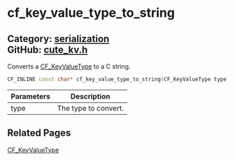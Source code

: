 [](../header.md ':include')

# cf_key_value_type_to_string

Category: [serialization](/api_reference?id=serialization)  
GitHub: [cute_kv.h](https://github.com/RandyGaul/cute_framework/blob/master/include/cute_kv.h)  
---

Converts a [CF_KeyValueType](/serialization/cf_keyvaluetype.md) to a C string.

```cpp
CF_INLINE const char* cf_key_value_type_to_string(CF_KeyValueType type)
```

Parameters | Description
--- | ---
type | The type to convert.

## Related Pages

[CF_KeyValueType](/serialization/cf_keyvaluetype.md)  
